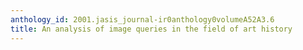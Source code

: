 ```yaml
---
anthology_id: 2001.jasis_journal-ir0anthology0volumeA52A3.6
title: An analysis of image queries in the field of art history
---
```


